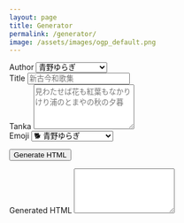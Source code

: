 ```yaml
---
layout: page
title: Generator
permalink: /generator/
image: /assets/images/ogp_default.png
---
```


<div class="form-group">
    <label for="author">Author</label>
    <select id="author" class="form-control">
        <option value="青野ゆらぎ">青野ゆらぎ</option>
        <option value="犬の注射">犬の注射</option>
        <option value="domeki">domeki</option>
        <option value="サラリーマン予想">サラリーマン予想</option>
        <option value="オルター堂">オルター堂</option>
        <option value="福住電">福住電</option>
        <option value="東川夢物語">東川夢物語</option>
        <option value="おざわ">おざわ</option>
        <option value="江間あやせ">江間あやせ</option>
        <option value="非鋭理反">非鋭理反</option>
        <option value="彦凪　至">彦凪　至</option>
        <option value="特上あいう">特上あいう</option>
        <option value="点線画鋲">点線画鋲</option>
        <option value="奥園">奥園</option>
        <option value="ヒミツー">ヒミツー</option>
        <option value="冨岡正太郎">冨岡正太郎</option>
        <option value="夕凪らこ">夕凪らこ</option>
        <option value="㐂子">㐂子</option>
        <option value="宇佐田灰加">宇佐田灰加</option>
        <option value="八谷のり">八谷のり</option>
        <option value="京野正午">京野正午</option>
        <option value="三好しほ">三好しほ</option>
        <option value="福田六個">福田六個</option>
        <option value="太朗千尋">太朗千尋</option>
        <option value="尾内甲太郎">尾内甲太郎</option>
        <option value="神乃">神乃</option>
        <option value="高橋寧">高橋寧</option>
        <option value="織原禾">織原禾</option>
        <option value="鵺沼こもり">鵺沼こもり</option>
        <option value="小西善仁">小西善仁</option>
        <option value="ゆるもちゆ">ゆるもちゆ</option>
        <option value="唯織明">唯織明</option>
        <option value="蛸">蛸</option>

    </select>
</div>

<div class="form-group">
    <label for="title">Title</label>
    <input type="text" id="title" class="form-control" placeholder="新古今和歌集">
</div>

<div class="form-group">
    <label for="tanka">Tanka</label>
    <textarea id="tanka" class="form-control" rows="5" placeholder="見わたせば花も紅葉もなかりけり浦のとまやの秋の夕暮"></textarea>
</div>

<div class="form-group">
    <label for="emoji">Emoji</label>
    <select id="emoji" class="form-control">
        <option value="🐕">🐕 青野ゆらぎ</option>
        <option value="💉">💉 犬の注射</option>
        <option value="🏝️">🏝️ domeki</option>
        <option value="🏘️">🏘️ サラリーマン予想</option>
        <option value="🎸">🎸 オルター堂</option>
        <option value="💡">💡 福住電</option>
        <option value="🦷">🦷 東川夢物語</option>
        <option value="🧢">🧢 おざわ</option>
        <option value="🍳">🍳 江間あやせ</option>
        <option value="🕯️">🕯️ 非鋭理反</option>
        <option value="🧭">🧭 彦凪　至</option>
        <option value="🎠">🎠 特上あいう</option>
        <option value="📌">📌 点線画鋲</option>
        <option value="🪴">🪴 奥園</option>
        <option value="🤫">🤫 ヒミツー</option>
        <option value="🎺">🎺 冨岡正太郎</option>
        <option value="🧊">🧊 夕凪らこ</option>
        <option value="🍑">🍑 㐂子</option>
        <option value="🐰">🐰 宇佐田灰加</option>
        <option value="🍞">🍞 八谷のり</option>
        <option value="🕛">🕛 京野正午</option>
        <option value="🫖">🫖 三好しほ</option>
        <option value="🦟">🦟 福田六個</option>
        <option value="💻">💻 太朗千尋</option>
        <option value="🪲">🪲 尾内甲太郎</option>
        <option value="🦀">🦀 神乃</option>
        <option value="🎻">🎻 高橋寧</option>
        <option value="🎹">🎹 織原禾</option>
        <option value="🍌">🍌 鵺沼こもり</option>
        <option value="🍊">🍊 小西善仁</option>
        <option value="🥁">🥁 ゆるもちゆ</option>
        <option value="🍋">🍋 唯織明</option>
        <option value="🐙">🐙 蛸</option>
    </select>
</div>

<button class="btn btn-primary" onclick="generateTanka()">Generate HTML</button>

<div class="form-group mt-4">
    <label for="outputHtml">Generated HTML</label>
    <textarea id="outputHtml" class="form-control" rows="5" readonly></textarea>
</div>

<script>
function generateTanka() {
    const author = document.getElementById('author').value;
    const title = document.getElementById('title').value;
    const tanka = document.getElementById('tanka').value;
    const emoji = document.getElementById('emoji').value;

    // 改行で短歌を分割
    const tankaLines = tanka.split('\n');

    var tankaMain = [];
    tankaLines.forEach(function(line) {
        tankaMain.push('<p>' + line + '</p>' + '\n');
    });

    var tankaSummary = [];
    tankaLines.forEach(function(line) {
        tankaSummary.push(line + '<br/>');
    });

    // 出力されるHTML文字列を生成
    // TODO: 絵文字を簡単に選べるようにする
    const outputHtml = [
       `---`,
       `layout: post`,
       `title: ` + title, 
       `image: /assets/images/ogp_default.png`,
       `author: ` + author,
       `category: ` + author,
       `emoji: ` + emoji,
       `---\n`,
        `<div class="tanka-area"><div class="tanka">`,
    ].concat(
        tankaMain, 
        [
            `</div></div>\n`, 
            `---\n`,
            `<details><summary>` + title + `</summary>`,
        ],
        tankaSummary,
        `<br/>\n`,
        `</details>\n`,
        author + '\n',
    ).join('\n');

    // 生成されたHTMLをテキストボックスにプレーンテキストとして出力
    document.getElementById('outputHtml').value = outputHtml;
}
</script>
